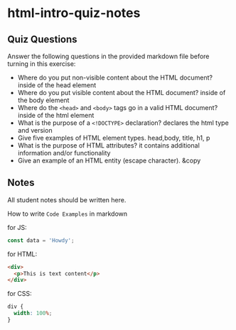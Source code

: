 # html-intro-quiz-notes

## Quiz Questions

Answer the following questions in the provided markdown file before turning in this exercise:

- Where do you put non-visible content about the HTML document?
  inside of the head element
- Where do you put visible content about the HTML document?
  inside of the body element
- Where do the `<head>` and `<body>` tags go in a valid HTML document?
  inside of the html element
- What is the purpose of a `<!DOCTYPE>` declaration?
  declares the html type and version
- Give five examples of HTML element types.
  head,body, title, h1, p
- What is the purpose of HTML attributes?
  it contains additional information and/or functionality
- Give an example of an HTML entity (escape character).
  &copy

## Notes

All student notes should be written here.

How to write `Code Examples` in markdown

for JS:

```js
const data = 'Howdy';
```

for HTML:

```html
<div>
  <p>This is text content</p>
</div>
```

for CSS:

```css
div {
  width: 100%;
}
```
